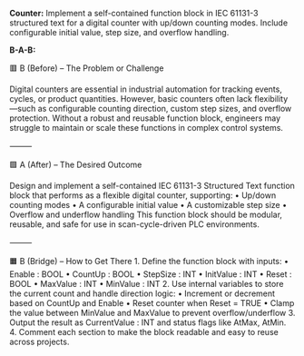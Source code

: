 **Counter:**
Implement a self-contained function block in IEC 61131-3 structured text for a digital counter with up/down counting modes. Include configurable initial value, step size, and overflow handling.

**B-A-B:**

🟥 B (Before) – The Problem or Challenge

Digital counters are essential in industrial automation for tracking events, cycles, or product quantities. However, basic counters often lack flexibility—such as configurable counting direction, custom step sizes, and overflow protection. Without a robust and reusable function block, engineers may struggle to maintain or scale these functions in complex control systems.

⸻

🟩 A (After) – The Desired Outcome

Design and implement a self-contained IEC 61131-3 Structured Text function block that performs as a flexible digital counter, supporting:
	•	Up/down counting modes
	•	A configurable initial value
	•	A customizable step size
	•	Overflow and underflow handling
This function block should be modular, reusable, and safe for use in scan-cycle-driven PLC environments.

⸻

🟧 B (Bridge) – How to Get There
	1.	Define the function block with inputs:
	•	Enable : BOOL
	•	CountUp : BOOL
	•	StepSize : INT
	•	InitValue : INT
	•	Reset : BOOL
	•	MaxValue : INT
	•	MinValue : INT
	2.	Use internal variables to store the current count and handle direction logic:
	•	Increment or decrement based on CountUp and Enable
	•	Reset counter when Reset = TRUE
	•	Clamp the value between MinValue and MaxValue to prevent overflow/underflow
	3.	Output the result as CurrentValue : INT and status flags like AtMax, AtMin.
	4.	Comment each section to make the block readable and easy to reuse across projects.
